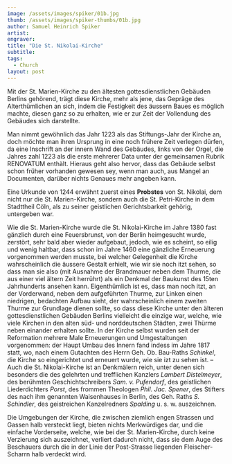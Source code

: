 ```yaml
---
image: /assets/images/spiker/01b.jpg
thumb: /assets/images/spiker-thumbs/01b.jpg
author: Samuel Heinrich Spiker
artist: 
engraver: 
title: "Die St. Nikolai-Kirche"
subtitle: 
tags:
  - Church
layout: post
---
```

Mit der St. Marien-Kirche zu den ältesten gottesdienstlichen Gebäuden Berlins gehörend, trägt diese Kirche, mehr als jene, das Gepräge des Alterthümlichen an sich, indem die Festigkeit des äussern Baues es möglich machte, diesen ganz so zu erhalten, wie er zur Zeit der Vollendung des Gebäudes sich darstellte.

Man nimmt gewöhnlich das Jahr 1223 als das Stiftungs-Jahr der Kirche an, doch möchte man ihren Ursprung in eine noch frühere Zeit verlegen dürfen, da eine Inschrift an der innern Wand des Gebäudes, links von der Orgel, die Jahres zahl 1223 als die erste mehrerer Data unter der gemeinsamen Rubrik RENOVATUM enthält. Hieraus geht also hervor, dass das Gebäude selbst schon früher vorhanden gewesen sey, wenn man auch, aus Mangel an Documenten, darüber nichts Genaues mehr angeben kann.

Eine Urkunde von 1244 erwähnt zuerst eines **Probstes** von St. Nikolai, dem nicht nur die St. Marien-Kirche, sondern auch die St. Petri-Kirche in dem Stadttheil Cöln, als zu seiner geistlichen Gerichtsbarkeit gehörig, untergeben war.

Wie die St. Marien-Kirche wurde die St. Nikolai-Kirche im Jahre 1380 fast gänzlich durch eine Feuersbrunst, von der Berlin heimgesucht wurde, zerstört, sehr bald aber wieder aufgebaut, jedoch, wie es scheint, so eilig und wenig haltbar, dass schon im Jahre 1460 eine gänzliche Erneuerung vorgenommen werden musste, bei welcher Gelegenheit die Kirche wahrscheinlich die äussere Gestalt erhielt, wie wir sie noch itzt sehen, so dass man sie also (mit Ausnahme der Brandmauer neben dem Thurme, die aus einer viel ältern Zeit herrührt) als ein Denkmal der Baukunst des 15ten Jahrhunderts ansehen kann. Eigenthümlich ist es, dass man noch itzt, an der Vorderwand, neben dem aufgeführten Thurme, zur Linken einen niedrigen, bedachten Aufbau sieht, der wahrscheinlich einem zweiten Thurme zur Grundlage dienen sollte, so dass diese Kirche unter den älteren gottesdienstlichen Gebäuden Berlins vielleicht die einzige war, welche, wie viele Kirchen in den alten süd- und norddeutschen Städten, zwei Thürme neben einander erhalten sollte. In der Kirche selbst wurden seit der Reformation mehrere Male Erneuerungen und Umgestaltungen vorgenommen: der Haupt Umbau des Innern fand indess im Jahre 1817 statt, wo, nach einem Gutachten des Herrn Geh. Ob. Bau-Raths _Schinkel_, die Kirche so eingerichtet und erneuert wurde, wie sie izt zu sehen ist. – Auch die St. Nikolai-Kirche ist an Denkmälern reich, unter denen sich besonders die des gelehrten und trefflichen Kanzlers _Lambert Distelmeyer_, des berühmten Geschichtschreibers _Sam. v. Pufendorf_, des geistlichen Liederdichters _Porst_, des frommen Theologen _Phil. Jac. Spener_, des Stifters des nach ihm genannten Waisenhauses in Berlin, des Geh. Raths _S. Schindler_, des geistreichen Kanzelredners _Spalding_ u. s. w. auszeichnen.

Die Umgebungen der Kirche, die zwischen ziemlich engen Strassen und Gassen halb versteckt liegt, bieten nichts Merkwürdiges dar, und die einfache Vorderseite, welche, wie bei der St. Marien-Kirche, durch keine Verzierung sich auszeichnet, verliert dadurch nicht, dass sie dem Auge des Beschauers durch die in der Linie der Post-Strasse liegenden Fleischer-Scharrn halb verdeckt wird.